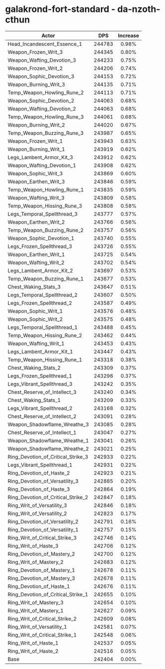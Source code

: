 # galakrond-fort-standard - da-nzoth-cthun
| Actor | DPS | Increase |
|---|:---:|:---:|
|Head_Incandescent_Essence_1|244783|0.98%|
|Weapon_Frozen_Writ_3|244345|0.80%|
|Weapon_Wafting_Devotion_3|244233|0.75%|
|Weapon_Frozen_Writ_2|244206|0.74%|
|Weapon_Sophic_Devotion_3|244153|0.72%|
|Weapon_Burning_Writ_3|244135|0.71%|
|Temp_Weapon_Howling_Rune_2|244113|0.71%|
|Weapon_Sophic_Devotion_2|244063|0.68%|
|Weapon_Wafting_Devotion_2|244063|0.68%|
|Temp_Weapon_Howling_Rune_3|244061|0.68%|
|Weapon_Burning_Writ_2|244020|0.67%|
|Temp_Weapon_Buzzing_Rune_3|243987|0.65%|
|Weapon_Frozen_Writ_1|243943|0.63%|
|Weapon_Burning_Writ_1|243919|0.62%|
|Legs_Lambent_Armor_Kit_3|243912|0.62%|
|Weapon_Wafting_Devotion_1|243908|0.62%|
|Weapon_Sophic_Writ_3|243869|0.60%|
|Weapon_Earthen_Writ_3|243846|0.59%|
|Temp_Weapon_Howling_Rune_1|243835|0.59%|
|Weapon_Wafting_Writ_3|243809|0.58%|
|Temp_Weapon_Hissing_Rune_3|243808|0.58%|
|Legs_Temporal_Spellthread_3|243777|0.57%|
|Weapon_Earthen_Writ_2|243766|0.56%|
|Temp_Weapon_Buzzing_Rune_2|243757|0.56%|
|Weapon_Sophic_Devotion_1|243740|0.55%|
|Legs_Frozen_Spellthread_3|243726|0.55%|
|Weapon_Earthen_Writ_1|243725|0.54%|
|Weapon_Wafting_Writ_2|243702|0.54%|
|Legs_Lambent_Armor_Kit_2|243697|0.53%|
|Temp_Weapon_Buzzing_Rune_1|243677|0.53%|
|Chest_Waking_Stats_3|243647|0.51%|
|Legs_Temporal_Spellthread_2|243607|0.50%|
|Legs_Frozen_Spellthread_2|243587|0.49%|
|Weapon_Sophic_Writ_1|243576|0.48%|
|Weapon_Sophic_Writ_2|243575|0.48%|
|Legs_Temporal_Spellthread_1|243488|0.45%|
|Temp_Weapon_Hissing_Rune_2|243462|0.44%|
|Weapon_Wafting_Writ_1|243453|0.43%|
|Legs_Lambent_Armor_Kit_1|243447|0.43%|
|Temp_Weapon_Hissing_Rune_1|243318|0.38%|
|Chest_Waking_Stats_2|243309|0.37%|
|Legs_Frozen_Spellthread_1|243296|0.37%|
|Legs_Vibrant_Spellthread_3|243242|0.35%|
|Chest_Reserve_of_Intellect_3|243240|0.34%|
|Chest_Waking_Stats_1|243209|0.33%|
|Legs_Vibrant_Spellthread_2|243168|0.32%|
|Chest_Reserve_of_Intellect_2|243091|0.28%|
|Weapon_Shadowflame_Wreathe_3|243085|0.28%|
|Chest_Reserve_of_Intellect_1|243047|0.27%|
|Weapon_Shadowflame_Wreathe_1|243041|0.26%|
|Weapon_Shadowflame_Wreathe_2|243021|0.25%|
|Ring_Devotion_of_Critical_Strike_3|242933|0.22%|
|Legs_Vibrant_Spellthread_1|242931|0.22%|
|Ring_Devotion_of_Haste_2|242923|0.21%|
|Ring_Devotion_of_Versatility_3|242885|0.20%|
|Ring_Devotion_of_Haste_3|242864|0.19%|
|Ring_Devotion_of_Critical_Strike_2|242847|0.18%|
|Ring_Writ_of_Versatility_3|242846|0.18%|
|Ring_Writ_of_Versatility_2|242823|0.17%|
|Ring_Devotion_of_Versatility_2|242791|0.16%|
|Ring_Devotion_of_Versatility_1|242757|0.15%|
|Ring_Writ_of_Critical_Strike_3|242746|0.14%|
|Ring_Writ_of_Haste_3|242706|0.12%|
|Ring_Devotion_of_Mastery_2|242700|0.12%|
|Ring_Writ_of_Mastery_2|242683|0.12%|
|Ring_Devotion_of_Mastery_1|242678|0.11%|
|Ring_Devotion_of_Mastery_3|242678|0.11%|
|Ring_Devotion_of_Haste_1|242676|0.11%|
|Ring_Devotion_of_Critical_Strike_1|242655|0.10%|
|Ring_Writ_of_Mastery_3|242654|0.10%|
|Ring_Writ_of_Mastery_1|242627|0.09%|
|Ring_Writ_of_Critical_Strike_2|242609|0.08%|
|Ring_Writ_of_Versatility_1|242581|0.07%|
|Ring_Writ_of_Critical_Strike_1|242548|0.06%|
|Ring_Writ_of_Haste_1|242537|0.05%|
|Ring_Writ_of_Haste_2|242516|0.05%|
|Base|242404|0.00%|
